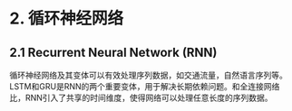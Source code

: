 # 2. 循环神经网络
## 2.1 Recurrent Neural Network (RNN)
循环神经网络及其变体可以有效处理序列数据，如交通流量，自然语言序列等。LSTM和GRU是RNN的两个重要变体，用于解决长期依赖问题。和全连接网络比，RNN引入了共享的时间维度，使得网络可以处理任意长度的序列数据。
